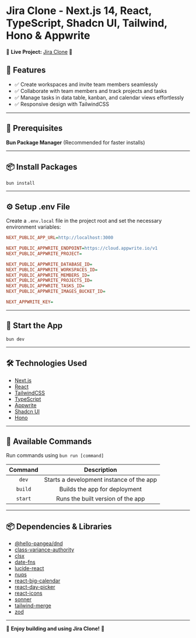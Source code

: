 # Jira Clone - Next.js 14, React, TypeScript, Shadcn UI, Tailwind, Hono & Appwrite

🚀 **Live Project:** [Jira Clone](https://taskflow-dab.vercel.app) 🔗

## 🌟 Features

- ✅ Create workspaces and invite team members seamlessly
- ✅ Collaborate with team members and track projects and tasks
- ✅ Manage tasks in data table, kanban, and calendar views effortlessly
- ✅ Responsive design with TailwindCSS

---

## 📌 Prerequisites

**Bun Package Manager** (Recommended for faster installs)

---

## 📦 Install Packages

```shell
bun install
```

---

## ⚙️ Setup .env File

Create a `.env.local` file in the project root and set the necessary environment variables:

```ini
NEXT_PUBLIC_APP_URL=http://localhost:3000

NEXT_PUBLIC_APPWRITE_ENDPOINT=https://cloud.appwrite.io/v1
NEXT_PUBLIC_APPWRITE_PROJECT=

NEXT_PUBLIC_APPWRITE_DATABASE_ID=
NEXT_PUBLIC_APPWRITE_WORKSPACES_ID=
NEXT_PUBLIC_APPWRITE_MEMBERS_ID=
NEXT_PUBLIC_APPWRITE_PROJECTS_ID=
NEXT_PUBLIC_APPWRITE_TASKS_ID=
NEXT_PUBLIC_APPWRITE_IMAGES_BUCKET_ID=

NEXT_APPWRITE_KEY=
```

---

## 🚀 Start the App

```shell
bun dev
```

---

## 🛠 Technologies Used

- [Next.js](https://nextjs.org/)
- [React](https://react.dev/)
- [TailwindCSS](https://tailwindcss.com/)
- [TypeScript](https://www.typescriptlang.org/)
- [Appwrite](https://appwrite.io/)
- [Shadcn UI](https://ui.shadcn.com/)
- [Hono](https://hono.dev/)

---

## 📜 Available Commands

Run commands using `bun run [command]`

| Command  | Description                              |
| :------: | :--------------------------------------: |
| `dev`    | Starts a development instance of the app |
| `build`  | Builds the app for deployment           |
| `start`  | Runs the built version of the app       |

---

## 📦 Dependencies & Libraries

- [@hello-pangea/dnd](https://www.npmjs.com/package/@hello-pangea/dnd)
- [class-variance-authority](https://www.npmjs.com/package/class-variance-authority)
- [clsx](https://www.npmjs.com/package/clsx)
- [date-fns](https://www.npmjs.com/package/date-fns)
- [lucide-react](https://www.npmjs.com/package/lucide-react)
- [nuqs](https://www.npmjs.com/package/nuqs)
- [react-big-calendar](https://www.npmjs.com/package/react-big-calendar)
- [react-day-picker](https://www.npmjs.com/package/react-day-picker)
- [react-icons](https://www.npmjs.com/package/react-icons)
- [sonner](https://www.npmjs.com/package/sonner)
- [tailwind-merge](https://www.npmjs.com/package/tailwind-merge)
- [zod](https://www.npmjs.com/package/zod)

---

🎉 **Enjoy building and using Jira Clone!** 🚀


